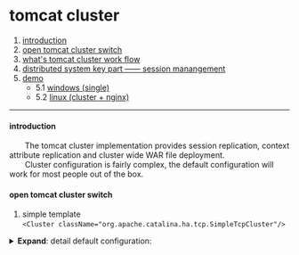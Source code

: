 # tomcat cluster

1. [introduction](#introduction)
2. [open tomcat cluster switch](#open-tomcat-cluster-switch)
3. [what's tomcat cluster work flow](#whats-tomcat-cluster-work-flow)
4. [distributed system key part —— session manangement](#distributed-system-key-part--session-manangement)
5. [demo](#demo)
   - 5.1 [windows (single)](#windows-single)
   - 5.2 [linux (cluster + nginx)](#linux-cluster--nginx)

---

#### introduction
&emsp;&emsp;The tomcat cluster implementation provides session replication, context attribute replication and cluster wide WAR file deployment. <br>
&emsp;&emsp;Cluster configuration is fairly complex, the default configuration will work for most people out of the box.

#### open tomcat cluster switch
   1. simple template <br>
   `<Cluster className="org.apache.catalina.ha.tcp.SimpleTcpCluster"/>`
   <details>
   <summary><b>Expand</b>: detail default configuration:</summary>
   ```
   <Cluster className="org.apache.catalina.ha.tcp.SimpleTcpCluster"
                 channelSendOptions="8">

          <Manager className="org.apache.catalina.ha.session.DeltaManager"
                   expireSessionsOnShutdown="false"
                   notifyListenersOnReplication="true"/>

          <Channel className="org.apache.catalina.tribes.group.GroupChannel">
            <Membership className="org.apache.catalina.tribes.membership.McastService"
                        address="228.0.0.4"
                        port="45564"
                        frequency="500"
                        dropTime="3000"/>
            <Receiver className="org.apache.catalina.tribes.transport.nio.NioReceiver"
                      address="auto"
                      port="4000"
                      autoBind="100"
                      selectorTimeout="5000"
                      maxThreads="6"/>

            <Sender className="org.apache.catalina.tribes.transport.ReplicationTransmitter">
              <Transport className="org.apache.catalina.tribes.transport.nio.PooledParallelSender"/>
            </Sender>
            <Interceptor className="org.apache.catalina.tribes.group.interceptors.TcpFailureDetector"/>
            <Interceptor className="org.apache.catalina.tribes.group.interceptors.MessageDispatchInterceptor"/>
          </Channel>

          <Valve className="org.apache.catalina.ha.tcp.ReplicationValve"
                 filter=""/>
          <Valve className="org.apache.catalina.ha.session.JvmRouteBinderValve"/>

          <Deployer className="org.apache.catalina.ha.deploy.FarmWarDeployer"
                    tempDir="/tmp/war-temp/"
                    deployDir="/tmp/war-deploy/"
                    watchDir="/tmp/war-listen/"
                    watchEnabled="false"/>

          <ClusterListener className="org.apache.catalina.ha.session.ClusterSessionListener"/>
        </Cluster>
   ```
   </details>

   2. place
      - `<Engine>`
      
      - `<Host>`

#### what's tomcat cluster work flow


#### distributed system key part —— session manangement



#### demo



   - ##### windows (single)




   - ##### linux (cluster + nginx)

